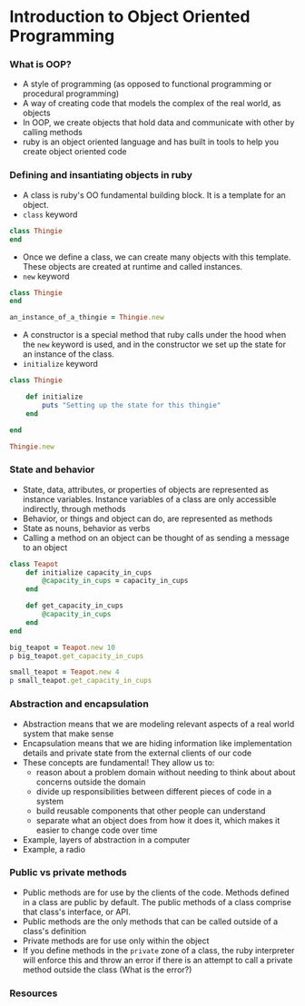 # Introduction to Object Oriented Programming

### What is OOP?
- A style of programming (as opposed to functional programming or procedural programming)
- A way of creating code that models the complex of the real world, as objects
- In OOP, we create objects that hold data and communicate with other by calling methods
- ruby is an object oriented language and has built in tools to help you create object oriented code

### Defining and insantiating objects in ruby
- A class is ruby's OO fundamental building block.  It is a template for an object.  
- `class` keyword
```ruby
class Thingie
end
```
- Once we define a class, we can create many objects with this template.  These objects are created at runtime and called instances.
- `new` keyword
```ruby
class Thingie
end

an_instance_of_a_thingie = Thingie.new
```
- A constructor is a special method that ruby calls under the hood when the `new` keyword is used, and in the constructor we set up the state for an instance of the class.
- `initialize` keyword
```ruby 
class Thingie

    def initialize
        puts "Setting up the state for this thingie"
    end

end

Thingie.new
```

### State and behavior
- State, data, attributes, or properties of objects are represented as instance variables.  Instance variables of a class are only accessible indirectly, through methods
- Behavior, or things and object can do, are represented as methods
- State as nouns, behavior as verbs
- Calling a method on an object can be thought of as sending a message to an object
```ruby
class Teapot
    def initialize capacity_in_cups
        @capacity_in_cups = capacity_in_cups
    end

    def get_capacity_in_cups
        @capacity_in_cups
    end
end

big_teapot = Teapot.new 10
p big_teapot.get_capacity_in_cups

small_teapot = Teapot.new 4
p small_teapot.get_capacity_in_cups
```

### Abstraction and encapsulation
- Abstraction means that we are modeling relevant aspects of a real world system that make sense
- Encapsulation means that we are hiding information like implementation details and private state from the external clients of our code
- These concepts are fundamental!  They allow us to: 
    - reason about a problem domain without needing to think about about concerns outside the domain
    - divide up responsibilities between different pieces of code in a system
    - build reusable components that other people can understand
    - separate what an object does from how it does it, which makes it easier to change code over time
- Example, layers of abstraction in a computer
- Example, a radio

### Public vs private methods
- Public methods are for use by the clients of the code.  Methods defined in a class are public by default.  The public methods of a class comprise that class's interface, or API.
- Public methods are the only methods that can be called outside of a class's definition
- Private methods are for use only within the object
- If you define methods in the `private` zone of a class, the ruby interpreter will enforce this and throw an error if there is an attempt to call a private method outside the class (What is the error?)

### Resources
